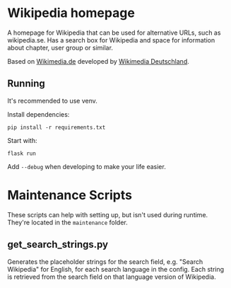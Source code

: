 # Wikipedia homepage

A homepage for Wikipedia that can be used for alternative URLs, such
as wikipedia.se. Has a search box for Wikipedia and space for
information about chapter, user group or similar.

Based on [Wikimedia.de](https://github.com/wmde/Wikipedia.de)
developed by [Wikimedia Deutschland](https://www.wikimedia.de).

## Running

It's recommended to use venv.

Install dependencies:
```
pip install -r requirements.txt
```

Start with:
```
flask run
```

Add `--debug` when developing to make your life easier.

# Maintenance Scripts

These scripts can help with setting up, but isn't used during
runtime. They're located in the `maintenance` folder.

## get_search_strings.py

Generates the placeholder strings for the search field, e.g. "Search
Wikipedia" for English, for each search language in the config. Each
string is retrieved from the search field on that language version of
Wikipedia.
